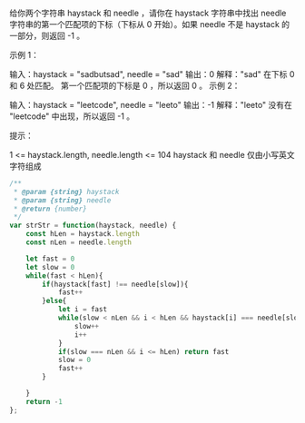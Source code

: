 ###
给你两个字符串 haystack 和 needle ，请你在 haystack 字符串中找出 needle 字符串的第一个匹配项的下标（下标从 0 开始）。如果 needle 不是 haystack 的一部分，则返回  -1 。

 

示例 1：

输入：haystack = "sadbutsad", needle = "sad"
输出：0
解释："sad" 在下标 0 和 6 处匹配。
第一个匹配项的下标是 0 ，所以返回 0 。
示例 2：

输入：haystack = "leetcode", needle = "leeto"
输出：-1
解释："leeto" 没有在 "leetcode" 中出现，所以返回 -1 。
 

提示：

1 <= haystack.length, needle.length <= 104
haystack 和 needle 仅由小写英文字符组成

```js
/**
 * @param {string} haystack
 * @param {string} needle
 * @return {number}
 */
var strStr = function(haystack, needle) {
    const hLen = haystack.length
    const nLen = needle.length

    let fast = 0
    let slow = 0
    while(fast < hLen){
        if(haystack[fast] !== needle[slow]){
            fast++
        }else{
            let i = fast
            while(slow < nLen && i < hLen && haystack[i] === needle[slow]) {
                slow++
                i++
            }
            if(slow === nLen && i <= hLen) return fast
            slow = 0
            fast++
        }

    }
    return -1
};
```